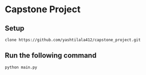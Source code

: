 # Capstone Project

## Setup

```
clone https://github.com/yashtilala412/capstone_project.git
```

## Run the following command

```
python main.py
```

